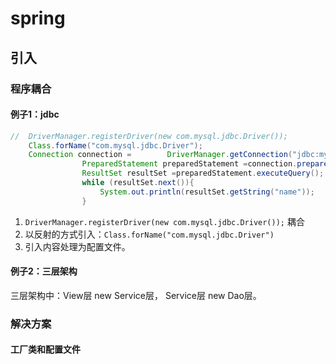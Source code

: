 # spring

## 引入

### 程序耦合

#### 例子1：jdbc

```java
//  DriverManager.registerDriver(new com.mysql.jdbc.Driver()); 
    Class.forName("com.mysql.jdbc.Driver");
    Connection connection =        DriverManager.getConnection("jdbc:mysql://localhost:3306/javaTable","root","123456");
                PreparedStatement preparedStatement =connection.prepareStatement("select * from account");
                ResultSet resultSet =preparedStatement.executeQuery();
                while (resultSet.next()){
                    System.out.println(resultSet.getString("name"));
                }
```



1. ` DriverManager.registerDriver(new com.mysql.jdbc.Driver()); ` 耦合
2. 以反射的方式引入：`Class.forName("com.mysql.jdbc.Driver")`
3. 引入内容处理为配置文件。



#### 例子2：三层架构

三层架构中：View层 new Service层， Service层 new Dao层。



### 解决方案

#### 工厂类和配置文件

